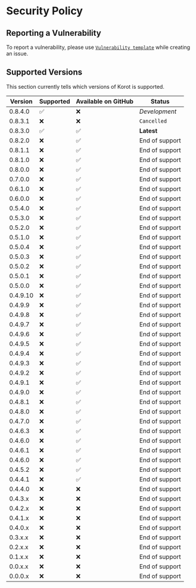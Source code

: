 # Security Policy

## Reporting a Vulnerability
To report a vulnerability, please use [`Vulnerability template`](https://github.com/Haltroy/Korot/issues/new?assignees=Haltroy&labels=bug%2C+help+wanted%2C+vulnerability&template=vulnerability.md&title=Vulnerability+-+) while creating an issue. 

## Supported Versions

This section currently tells which versions of Korot is supported.

| Version | Supported          | Available on GitHub | Status         |
| ------- | ------------------ |---------------------|----------------|
| 0.8.4.0 | :white_check_mark: | :x:                 | *Development*  |
| 0.8.3.1 | :x:                | :x:                 | `Cancelled`  |
| 0.8.3.0 | :white_check_mark: | :white_check_mark:  | **Latest**     |
| 0.8.2.0 | :x:                | :white_check_mark:  | End of support |
| 0.8.1.1 | :x:                | :white_check_mark:  | End of support | 
| 0.8.1.0 | :x:                | :white_check_mark:  | End of support | 
| 0.8.0.0 | :x:                | :white_check_mark:  | End of support | 
| 0.7.0.0 | :x:                | :white_check_mark:  | End of support | 
| 0.6.1.0 | :x:                | :white_check_mark:  | End of support |
| 0.6.0.0 | :x:                | :white_check_mark:  | End of support |
| 0.5.4.0 | :x:                | :white_check_mark:  | End of support |
| 0.5.3.0 | :x:                | :white_check_mark:  | End of support |
| 0.5.2.0 | :x:                | :white_check_mark:  | End of support |
| 0.5.1.0 | :x:                | :white_check_mark:  | End of support |
| 0.5.0.4 | :x:                | :white_check_mark:  | End of support |
| 0.5.0.3 | :x:                | :white_check_mark:  | End of support |
| 0.5.0.2 | :x:                | :white_check_mark:  | End of support |
| 0.5.0.1 | :x:                | :white_check_mark:  | End of support |
| 0.5.0.0 | :x:                | :white_check_mark:  | End of support |
| 0.4.9.10| :x:                | :white_check_mark:  | End of support |
| 0.4.9.9 | :x:                | :white_check_mark:  | End of support |
| 0.4.9.8 | :x:                | :white_check_mark:  | End of support |
| 0.4.9.7 | :x:                | :white_check_mark:  | End of support |
| 0.4.9.6 | :x:                | :white_check_mark:  | End of support |
| 0.4.9.5 | :x:                | :white_check_mark:  | End of support |
| 0.4.9.4 | :x:                | :white_check_mark:  | End of support |
| 0.4.9.3 | :x:                | :white_check_mark:  | End of support |
| 0.4.9.2 | :x:                | :white_check_mark:  | End of support |
| 0.4.9.1 | :x:                | :white_check_mark:  | End of support |
| 0.4.9.0 | :x:                | :white_check_mark:  | End of support |
| 0.4.8.1 | :x:                | :white_check_mark:  | End of support |
| 0.4.8.0 | :x:                | :white_check_mark:  | End of support |
| 0.4.7.0 | :x:                | :white_check_mark:  | End of support |
| 0.4.6.3 | :x:                | :white_check_mark:  | End of support |
| 0.4.6.0 | :x:                | :white_check_mark:  | End of support |
| 0.4.6.1 | :x:                | :white_check_mark:  | End of support |
| 0.4.6.0 | :x:                | :white_check_mark:  | End of support |
| 0.4.5.2 | :x:                | :white_check_mark:  | End of support |
| 0.4.4.1 | :x:                | :white_check_mark:  | End of support |
| 0.4.4.0 | :x:                | :x:                 | End of support |
| 0.4.3.x | :x:                | :x:                 | End of support |
| 0.4.2.x | :x:                | :x:                 | End of support |
| 0.4.1.x | :x:                | :x:                 | End of support |
| 0.4.0.x | :x:                | :x:                 | End of support |
| 0.3.x.x | :x:                | :x:                 | End of support |
| 0.2.x.x | :x:                | :x:                 | End of support |
| 0.1.x.x | :x:                | :x:                 | End of support |
| 0.0.x.x | :x:                | :x:                 | End of support |
| 0.0.0.x | :x:                | :x:                 | End of support |

